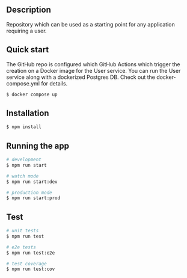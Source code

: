 ## Description

Repository which can be used as a starting point for any application requiring a user.

## Quick start
The GitHub repo is configured which GitHub Actions which trigger the creation on a Docker image for the User service.
You can run the User service along with a dockerized Postgres DB. Check out the docker-compose.yml for details.
```bash
$ docker compose up
```

## Installation

```bash
$ npm install
```

## Running the app

```bash
# development
$ npm run start

# watch mode
$ npm run start:dev

# production mode
$ npm run start:prod
```

## Test

```bash
# unit tests
$ npm run test

# e2e tests
$ npm run test:e2e

# test coverage
$ npm run test:cov
```